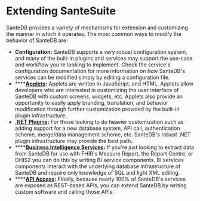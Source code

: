 # Extending SanteSuite



SanteDB provides a variety of mechanisms for extension and customizing the manner in which it operates. The most common ways to modify the behavior of SanteDB are:

* **Configuration:** SanteDB supports a very robust configuration system, and many of the built-in plugins and services may support the use-case and workflow you're looking to implement. Check the service's configuration documentation for more information on how SanteDB's services can be modified simply by editing a configuration file.
* ****[**Applets**](extending-santedb/applets/)**:** Applets are written in JavaScript, and HTML. Applets allow developers who are interested in customizing the user interface of SanteDB with custom screens, widgets, etc. Applets also provide an opportunity to easily apply branding, translation, and behavior modification through further customization provided by the built-in plugin infrastructure.
* [.**NET Plugins**](extending-santedb/server-plugins/)**:** For those looking to do heavier customization such as adding support for a new database system, API call, authentication scheme, merge/data management scheme, etc. SanteDB's robust .NET plugin infrastructure may provide the best path.&#x20;
* ****[**Business Intelligence Services**](extending-santedb/applets/business-intelligence-bi-assets/)**:** If you're just looking to extract data from SanteDB for use with FHIR's Measure Report, the Report Centre, or DHIS2 you can do this by writing BI service components. BI services components interact with the underlying database infrastructure of SanteDB and require only knowledge of SQL and light XML editing.
* ****[**API Access**](extending-santedb/service-apis/)**:** Finally, because nearly 100% of SanteDB's services are exposed as REST-based APIs, you can extend SanteDB by writing custom software and calling those APIs.&#x20;
